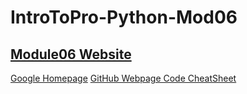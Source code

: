# IntroToPro-Python-Mod06

[Module06 Website](https://github.com/kapkyi/IntroToPro-Python-Mod06)
---
[Google Homepage](https://www.google.com "Google's Homepage")
[GitHub Webpage Code CheatSheet](https://github.com/adam-p/markdown-here/wiki/Markdown-Cheatsheet)
